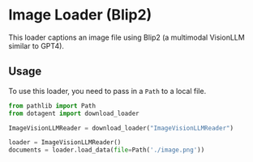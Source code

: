 # Image Loader (Blip2)

This loader captions an image file using Blip2 (a multimodal VisionLLM similar to GPT4).

## Usage

To use this loader, you need to pass in a `Path` to a local file.

```python
from pathlib import Path
from dotagent import download_loader

ImageVisionLLMReader = download_loader("ImageVisionLLMReader")

loader = ImageVisionLLMReader()
documents = loader.load_data(file=Path('./image.png'))
```
